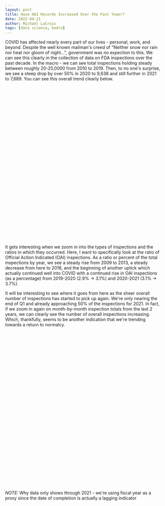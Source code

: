 ```yaml
---
layout: post
title: Have OAI Records Increased Over the Past Yeaer?
date: 2022-04-21 
author: Michael LaCroix 
tags: [data science, kedro]
---
```


COVID has affected nearly every part of our lives - personal, work, and beyond. Despite the well known mailman's creed of "Neither snow nor rain nor heat nor gloom of night...", government was no expection to this. We can see this clearly in the collection of data on FDA inspections over the past decade. In the macro - we can see total inspections holding steady between roughly 20-25,0000 from 2010 to 2019. Then, to no one's surprise, we see a steep drop by over 50% in 2020 to 9,638 and still further in 2021 to 7,689. You can see this overall trend clearly below.

<div id="line_chart" style="width: 900px; height: 500px"></div>

<script type="text/javascript" src="https://www.gstatic.com/charts/loader.js"></script>



<script type="text/javascript">
// Load the Visualization API and the corechart package.
google.charts.load('current', {'packages':['corechart']});
google.charts.setOnLoadCallback(drawChart);

function drawChart() {
  var data = google.visualization.arrayToDataTable([
  ['Fiscal Year', 'Total Number'],
    ['2010', 21517],
    ['2011', 25489],
    ['2012', 24774],
    ['2013', 21561],
    ['2014', 20442],
    ['2015', 20447],
    ['2016', 20728],
    ['2017', 21756],
    ['2018', 21546],
    ['2019', 19527],
    ['2020', 9637],
    ['2021', 7689],
    ['2022', 3173]
  ]);



    var options = {
      title: 'Total Inspections',
      // curveType: 'function',
      legend: { position: 'bottom' }
    };

    var chart = new google.visualization.LineChart(document.getElementById('line_chart'));

    chart.draw(data, options);
  }
</script>


It gets interesting when we zoom in into the types of inspections and the ratios in which they occurred. Here, I want to specifically look at the ratio of Official Action Indicated (OAI) inspections. As a ratio or percent of the total inspections by year, we see a steady rise from 2009 to 2013, a steady decrease from here to 2018, and the beginning of another uptick which actually continued well into COVID with a continued rise in OAI inspections (as a percentage) from 2019-2020 (2.9% -> 3.1%) and 2020-2021 (3.1% -> 3.7%).


<div id="inspections_2"></div>

<script>
async function getJSON(filename) {
  const response = await fetch(filename)
  return response.json()
}

google.charts.load('current', {
  'packages': ['corechart']
});
google.charts.setOnLoadCallback(loadAndDrawChart);

function loadAndDrawChart() {
  getJSON("../assets/out_inspection_full.json")
  .then(drawChart)
}

function drawChart(rawData) {
  var data = google.visualization.arrayToDataTable([
    ['Inspection Classification', 'OAI', 'VAI', 'NAI', { role: 'annotation' } ],
    ...rawData.map(
      ({year, NAI, OAI, VAI, oai_ratio}) => {
        return [year, OAI, VAI, NAI, '']
      }
    )
  ]);

  var options = {
    width: 600,
    height: 400,
    // legend: { position: 'top', maxLines: 3 },
    // bar: { groupWidth: '75%' },
    isStacked: 'percent',
    hAxis: { 
      format:'',
      showTextEvery: 1,
      slantedText: true,
      slantedTextAngle: 9,
    },
  };
  var view = new google.visualization.DataView(data);
  var chart = new google.visualization.ColumnChart(document.getElementById('inspections_2'));

  chart.draw(view, options);
}
</script>


It will be interesting to see where it goes from here as the sheer overall number of inspections has started to pick up again. We're only nearing the end of Q1 and already approaching 50% of the inspections for 2021. In fact, if we zoom in again on month-by-month inspection totals from the last 2 years, we can clearly see the number of overall inspections increasing. Which, thankfully, seems to be another indication that we're trending towards a return to normalcy.

<div id="bar_chart" style="width: 900px; height: 500px"></div>
<script type="text/javascript" src="https://www.gstatic.com/charts/loader.js"></script>

<script type="text/javascript">
// Load the Visualization API and the corechart package.
google.charts.load('current', {packages: ['corechart', 'bar']});

// Set a callback to run when the Google Visualization API is loaded.
google.charts.setOnLoadCallback(drawColColors);

// Callback that creates and populates a data table,
// instantiates the pie chart, passes in the data and
// draws it.
function drawColColors() {
  var data = google.visualization.arrayToDataTable([
    ['Year', 'OAI percent'],
  ['2009', 3.98340720536424],
    ['2010', 4.10837942092299],
    ['2011', 4.59806190905881],
    ['2012', 4.58545249051424],
    ['2013', 5.2687723203933],
  ['2014', 4.8625379121416605],
  ['2015', 4.94938132733408],
  ['2016', 3.6375916634504],
  ['2017', 3.3140283140283096],
  ['2018', 2.3391812865497],
  ['2019', 2.92927741076458],
  ['2020', 3.08187195185223],
  ['2021', 3.6675770581349902],
  ['2022', 0.94547746612039]
]);

var options = {
  width: 600,
  height: 400,
  legend: { position: 'top', maxLines: 3 },
  bar: { groupWidth: '75%' },
};
      // Instantiate and draw our chart, passing in some options.
    var chart = new google.visualization.ColumnChart(document.getElementById('bar_chart'));
    chart.draw(data, options);
}
  
</script>

*NOTE:* Why data only shows through 2021 - we're using fiscal year as a proxy since the date of completion is actually a lagging indicator
